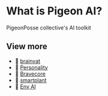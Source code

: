 # What is Pigeon AI?
PigeonPosse collective's AI toolkit

## View more

- 🧠 [brainvat](./brainvat/index.md)
- 💬 [Personality](./personality/index.md)
- 💖 [Bravecore](./bravecore/index.md)
- 🌿 [smartplant](./smartplant/index.md)
- 🤖 [Env AI](./env-ai/index.md)

<!-- # Automatically generated by pigeon-ai. Please do not edit manually. -->
